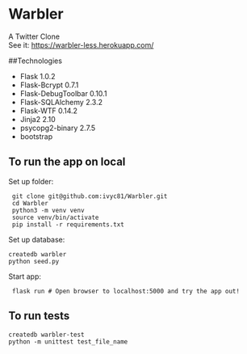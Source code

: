 # Warbler
A Twitter Clone <br/>
See it: https://warbler-less.herokuapp.com/

##Technologies
* Flask 1.0.2
* Flask-Bcrypt 0.7.1
* Flask-DebugToolbar 0.10.1
* Flask-SQLAlchemy 2.3.2
* Flask-WTF 0.14.2
* Jinja2 2.10
* psycopg2-binary 2.7.5
* bootstrap

## To run the app on local

Set up folder:
```
 git clone git@github.com:ivyc81/Warbler.git
 cd Warbler
 python3 -m venv venv
 source venv/bin/activate
 pip install -r requirements.txt
```

Set up database:
```
createdb warbler
python seed.py
```

Start app:
```
 flask run # Open browser to localhost:5000 and try the app out!
```

## To run tests
```
createdb warbler-test
python -m unittest test_file_name
```
